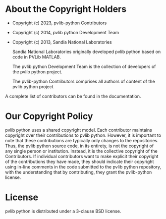 About the Copyright Holders
===========================

*   Copyright (c) 2023, pvlib-python Contributors
*   Copyright (c) 2014, pvlib python Development Team
*   Copyright (c) 2013, Sandia National Laboratories

    Sandia National Laboratories originally developed pvlib python based on code in
    PVLib MATLAB.

    The pvlib python Development Team is the collection of developers of the
    pvlib python project.

    The pvlib-python Contributors comprises all authors of content of the pvlib python project

A complete list of contributors can be found in the documentation.

Our Copyright Policy
====================

pvlib python uses a shared copyright model. Each contributor maintains copyright
over their contributions to pvlib python. However, it is important to note that
these contributions are typically only changes to the repositories. Thus,
the pvlib python source code, in its entirety, is not the copyright of any single
person or institution. Instead, it is the collective copyright of the
Contributors. If individual contributors want to make explicit their copyright
of the contributions they have made,
they should indicate their copyright using in-line comments in the code submitted
to the pvlib python repository, with the understanding that by contributing, they
grant the pvlib-python license.

License
=======

pvlib python is distributed under a 3-clause BSD license.
